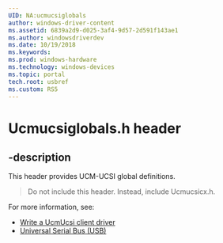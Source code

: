 ```yaml
---
UID: NA:ucmucsiglobals
author: windows-driver-content
ms.assetid: 6839a2d9-d025-3af4-9d57-2d591f143ae1
ms.author: windowsdriverdev
ms.date: 10/19/2018
ms.keywords: 
ms.prod: windows-hardware
ms.technology: windows-devices
ms.topic: portal
tech.root: usbref
ms.custom: RS5
---
```


# Ucmucsiglobals.h header


## -description

This header provides UCM-UCSI global definitions.

> Do not include this header. Instead, include Ucmucsicx.h.

For more information, see:
- [Write a UcmUcsi client driver](https://docs.microsoft.com/windows-hardware/drivers/usbcon/write-a-ucsi-driver)
- [Universal Serial Bus (USB)](https://docs.microsoft.com/windows-hardware/drivers/usbcon)

